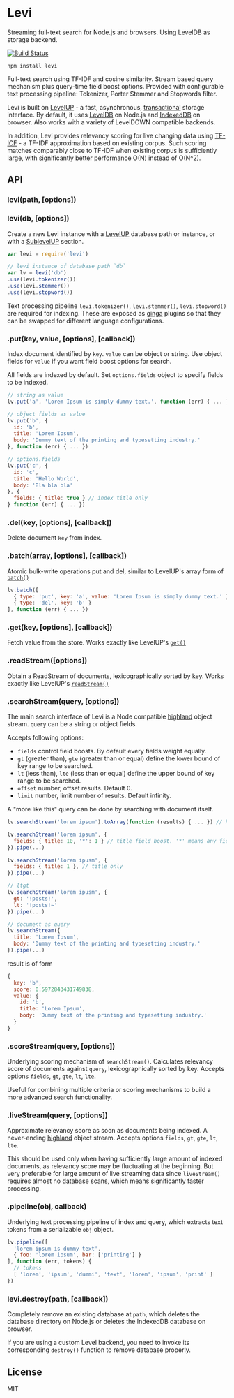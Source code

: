 # Levi

Streaming full-text search for Node.js and browsers. Using LevelDB as storage backend.

[![Build Status](https://travis-ci.org/cshum/levi.svg?branch=master)](https://travis-ci.org/cshum/levi)

```
npm install levi
```

Full-text search using TF-IDF and cosine similarity. 
Stream based query mechanism plus query-time field boost options. 
Provided with configurable text processing pipeline: Tokenizer, Porter Stemmer and Stopwords filter.

Levi is built on [LevelUP](https://github.com/Level/levelup) - a fast, asynchronous, 
[transactional](https://github.com/cshum/level-transactions/) storage interface.
By default, it uses [LevelDB](https://github.com/Level/leveldown) on Node.js and [IndexedDB](https://github.com/maxogden/level.js) on browser. 
Also works with a variety of LevelDOWN compatible backends.

In addition, Levi provides relevancy scoring for live changing data using [TF-ICF](http://cda.ornl.gov/publications/ICMLA06.pdf) - a TF-IDF approximation based on existing corpus.
Such scoring matches comparably close to TF-IDF when existing corpus is sufficiently large,
with significantly better performance O(N) instead of O(N^2).

## API

### levi(path, [options])
### levi(db, [options])

Create a new Levi instance with a [LevelUP](https://github.com/Level/levelup#ctor) database path or instance,
or with a [SublevelUP](https://github.com/cshum/sublevelup) section.

```js
var levi = require('levi')

// levi instance of database path `db`
var lv = levi('db') 
.use(levi.tokenizer())
.use(levi.stemmer())
.use(levi.stopword())

```

Text processing pipeline `levi.tokenizer()`, `levi.stemmer()`, `levi.stopword()` are required for indexing.
These are exposed as [ginga](https://github.com/cshum/ginga) plugins so that they can be swapped for different language configurations.

### .put(key, value, [options], [callback])

Index document identified by `key`. `value` can be object or string.
Use object fields for `value` if you want field boost options for search.

All fields are indexed by default. Set `options.fields` object to specify fields to be indexed.

```js
// string as value
lv.put('a', 'Lorem Ipsum is simply dummy text.', function (err) { ... })

// object fields as value
lv.put('b', {
  id: 'b',
  title: 'Lorem Ipsum',
  body: 'Dummy text of the printing and typesetting industry.'
}, function (err) { ... })

// options.fields
lv.put('c', {
  id: 'c',
  title: 'Hello World',
  body: 'Bla bla bla'
}, {
  fields: { title: true } // index title only
} function (err) { ... })
```

### .del(key, [options], [callback])
Delete document `key` from index.

### .batch(array, [options], [callback])
Atomic bulk-write operations put and del, 
similar to LevelUP's array form of [`batch()`](https://github.com/Level/levelup#batch)

```js
lv.batch([
  { type: 'put', key: 'a', value: 'Lorem Ipsum is simply dummy text.' },
  { type: 'del', key: 'b' }
], function (err) { ... })
```

### .get(key, [options], [callback])
Fetch value from the store. Works exactly like LevelUP's [`get()`](https://github.com/Level/levelup#get)

### .readStream([options])
Obtain a ReadStream of documents, lexicographically sorted by key.
Works exactly like LevelUP's [`readStream()`](https://github.com/Level/levelup#dbcreatereadstreamoptions)

### .searchStream(query, [options])
The main search interface of Levi is a Node compatible [highland](http://highlandjs.org/) object stream.
`query` can be a string or object fields. 

Accepts following options:
* `fields` control field boosts. By default every fields weight equally.
* `gt` (greater than), `gte` (greater than or equal) define the lower bound of key range to be searched.
* `lt` (less than), `lte` (less than or equal) define the upper bound of key range to be searched.
* `offset` number, offset results. Default 0.
* `limit` number, limit number of results. Default infinity.

A "more like this" query can be done by searching with document itself.

```js
lv.searchStream('lorem ipsum').toArray(function (results) { ... }) // highland method

lv.searchStream('lorem ipsum', {
  fields: { title: 10, '*': 1 } // title field boost. '*' means any field
}).pipe(...)

lv.searchStream('lorem ipusm', {
  fields: { title: 1 }, // title only
}).pipe(...)

// ltgt
lv.searchStream('lorem ipusm', {
  gt: '!posts!',
  lt: '!posts!~'
}).pipe(...)

// document as query
lv.searchStream({ 
  title: 'Lorem Ipsum',
  body: 'Dummy text of the printing and typesetting industry.'
}).pipe(...)

```

result is of form

```js
{
  key: 'b',
  score: 0.5972843431749838,
  value: { 
    id: 'b',
    title: 'Lorem Ipsum',
    body: 'Dummy text of the printing and typesetting industry.'
  } 
}
```

### .scoreStream(query, [options])

Underlying scoring mechanism of `searchStream()`. Calculates relevancy score of documents against `query`, lexicographically sorted by key.
Accepts options `fields`, `gt`, `gte`, `lt`, `lte`.

Useful for combining multiple criteria or scoring mechanisms to build a more advanced search functionality.

### .liveStream(query, [options])

Approximate relevancy score as soon as documents being indexed.
A never-ending [highland](http://highlandjs.org/) object stream.
Accepts options `fields`, `gt`, `gte`, `lt`, `lte`.

This should be used only when having sufficiently large amount of indexed documents, as relevancy score may be fluctuating at the beginning.
But very preferable for large amount of live streaming data since `liveStream()` requires almost no database scans, which means significantly faster processing.

### .pipeline(obj, callback)

Underlying text processing pipeline of index and query, which extracts text tokens from a serializable `obj` object.

```js
lv.pipeline([
  'lorem ipsum is dummy text', 
  { foo: 'lorem ipsum', bar: ['printing'] }
], function (err, tokens) {
  // tokens
  [ 'lorem', 'ipsum', 'dummi', 'text', 'lorem', 'ipsum', 'print' ]
})
```

### levi.destroy(path, [callback])

Completely remove an existing database at `path`, 
which deletes the database directory on Node.js
or deletes the IndexedDB database on browser.

If you are using a custom Level backend, you need to invoke its corresponding `destroy()` function to remove database properly.

## License

MIT
